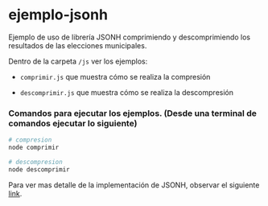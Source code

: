 # ejemplo-jsonh

Ejemplo de uso de librería JSONH comprimiendo y descomprimiendo los resultados de las elecciones municipales.

Dentro de la carpeta `/js` ver los ejemplos:

- `comprimir.js` que muestra cómo se realiza la compresión

- `descomprimir.js` que muestra cómo se realiza la descompresión

### Comandos para ejecutar los ejemplos. (Desde una terminal de comandos ejecutar lo siguiente)

```bash
# compresion
node comprimir

# descompresion
node descomprimir
```

Para ver mas detalle de la implementación de JSONH, observar el siguiente [link](http://webreflection.blogspot.com/2011/08/jsonh-and-hybrid-js-objects.html).
